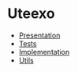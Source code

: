 # Uteexo 
* [Presentation](https://docs.google.com/presentation/d/1vtTSIXQVOfoEPyZnbjbD2sJ1f9mZL__MRsnaSfHmE84/edit?usp=sharing)
* [Tests](/tests/)
* [Implementation](/dynamic_accumulator/)
* [Utils](/utils/)
